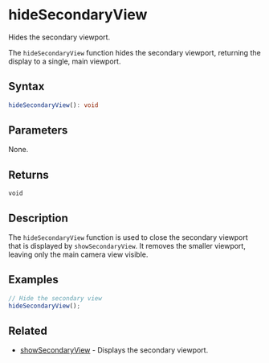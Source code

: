 # hideSecondaryView

Hides the secondary viewport.

The `hideSecondaryView` function hides the secondary viewport, returning the display to a single, main viewport.

## Syntax

```typescript
hideSecondaryView(): void
```

## Parameters

None.

## Returns

`void`

## Description

The `hideSecondaryView` function is used to close the secondary viewport that is displayed by `showSecondaryView`.  It removes the smaller viewport, leaving only the main camera view visible.

## Examples

```javascript
// Hide the secondary view
hideSecondaryView();
```

## Related

- [showSecondaryView](/dsl/commands/showSecondaryView) - Displays the secondary viewport.
